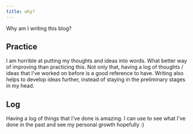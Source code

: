 ```yaml
---
title: why?
---
```


Why am I writing this blog?

## Practice

I am horrible at putting my thoughts and ideas into words. What better way of
improving than practicing this. Not only that, having a log of thoughts / ideas
that I've worked on before is a good reference to have. Writing also helps to
develop ideas further, instead of staying in the preliminary stages in my head.

## Log

Having a log of things that I've done is amazing. I can use to see what I've
done in the past and see my personal growth hopefully :)
